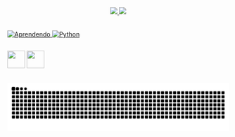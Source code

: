 <div align="center">
  <a href="https://github.com/JSeno">
  <img height="180em" src="https://github-readme-stats.vercel.app/api?username=JSeno&show_icons=true&theme=great-gatsby&include_all_commits=true&count_private=true"/>
  <img height="180em" src="https://github-readme-stats.vercel.app/api/top-langs/?username=JSeno&layout=compact&langs_count=7&theme=great-gatsby"/>
</div>
<div style="display: in_block"><br><br>
  
  <img aling="top" alt="Aprendendo" height="40" width="40" src="https://img.icons8.com/clouds/100/000000/learning.png">
  <img align="top" alt="Python" height="40" width="40" src="https://img.icons8.com/stickers/100/000000/python.png">
</div>
  
  ##
 
<div> 
  <a href = "mailto:jeffersonseno@gmail.com"><img width="40" height="40" src="https://img.icons8.com/bubbles/50/000000/gmail-new.png" target="_blank"></a>
  <a href="https://www.linkedin.com/in/jefferson-luiz-seno-559936ba" target="_blank"><img width="40" height="40" src="https://img.icons8.com/external-justicon-lineal-color-justicon/64/000000/external-linkedin-social-media-justicon-lineal-color-justicon.png" target="_blank"></a> 
 </div>
  
  ##
  
![Snake animation](https://github.com/jseno/jseno/blob/output/github-contribution-grid-snake.svg)
